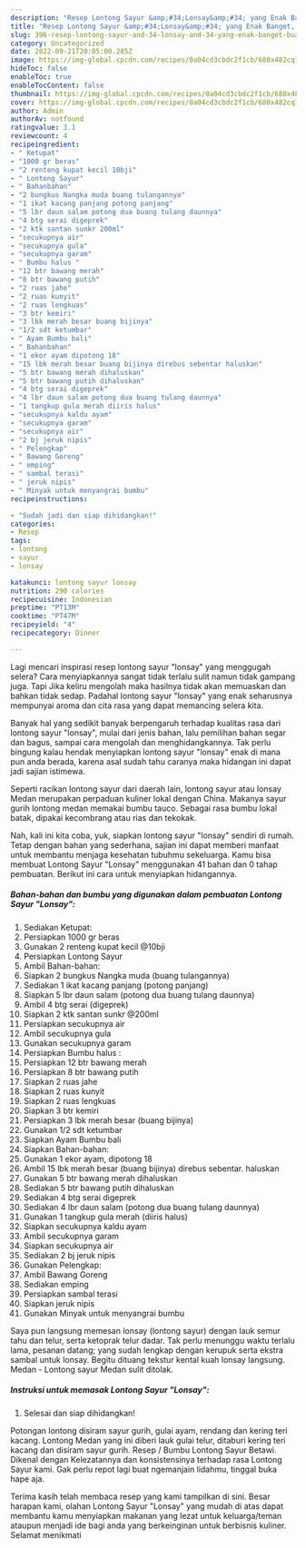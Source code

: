 ```yaml
---
description: "Resep Lontong Sayur &amp;#34;Lonsay&amp;#34; yang Enak Banget, Buat Buka Puasa}"
title: "Resep Lontong Sayur &amp;#34;Lonsay&amp;#34; yang Enak Banget, Buat Buka Puasa}"
slug: 396-resep-lontong-sayur-and-34-lonsay-and-34-yang-enak-banget-buat-buka-puasa
category: Uncategorized
date: 2022-09-21T20:05:00.285Z
image: https://img-global.cpcdn.com/recipes/0a04cd3cbdc2f1cb/680x482cq70/lontong-sayur-lonsay-foto-resep-utama.jpg
hideToc: false
enableToc: true
enableTocContent: false
thumbnail: https://img-global.cpcdn.com/recipes/0a04cd3cbdc2f1cb/680x482cq70/lontong-sayur-lonsay-foto-resep-utama.jpg
cover: https://img-global.cpcdn.com/recipes/0a04cd3cbdc2f1cb/680x482cq70/lontong-sayur-lonsay-foto-resep-utama.jpg
author: Admin
authorAv: notfound
ratingvalue: 3.1
reviewcount: 4
recipeingredient:
- " Ketupat"
- "1000 gr beras"
- "2 renteng kupat kecil 10bji"
- " Lontong Sayur"
- " Bahanbahan"
- "2 bungkus Nangka muda buang tulangannya"
- "1 ikat kacang panjang potong panjang"
- "5 lbr daun salam potong dua buang tulang daunnya"
- "4 btg serai digeprek"
- "2 ktk santan sunkr 200ml"
- "secukupnya air"
- "secukupnya gula"
- "secukupnya garam"
- " Bumbu halus "
- "12 btr bawang merah"
- "8 btr bawang putih"
- "2 ruas jahe"
- "2 ruas kunyit"
- "2 ruas lengkuas"
- "3 btr kemiri"
- "3 lbk merah besar buang bijinya"
- "1/2 sdt ketumbar"
- " Ayam Bumbu bali"
- " Bahanbahan"
- "1 ekor ayam dipotong 18"
- "15 lbk merah besar buang bijinya direbus sebentar haluskan"
- "5 btr bawang merah dihaluskan"
- "5 btr bawang putih dihaluskan"
- "4 btg serai digeprek"
- "4 lbr daun salam potong dua buang tulang daunnya"
- "1 tangkup gula merah diiris halus"
- "secukupnya kaldu ayam"
- "secukupnya garam"
- "secukupnya air"
- "2 bj jeruk nipis"
- " Pelengkap"
- " Bawang Goreng"
- " emping"
- " sambal terasi"
- " jeruk nipis"
- " Minyak untuk menyangrai bumbu"
recipeinstructions:

- "Sudah jadi dan siap dihidangkan!"
categories:
- Resep
tags:
- lontong
- sayur
- lonsay

katakunci: lontong sayur lonsay 
nutrition: 290 calories
recipecuisine: Indonesian
preptime: "PT13M"
cooktime: "PT47M"
recipeyield: "4"
recipecategory: Dinner

---
```



Lagi mencari inspirasi resep lontong sayur &#34;lonsay&#34; yang menggugah selera? Cara menyiapkannya sangat tidak terlalu sulit namun tidak gampang juga. Tapi Jika keliru mengolah maka hasilnya tidak akan memuaskan dan bahkan tidak sedap. Padahal lontong sayur &#34;lonsay&#34; yang enak seharusnya mempunyai aroma dan cita rasa yang dapat memancing selera kita.


Banyak hal yang sedikit banyak berpengaruh terhadap kualitas rasa dari lontong sayur &#34;lonsay&#34;, mulai dari jenis bahan, lalu pemilihan bahan segar dan bagus, sampai cara mengolah dan menghidangkannya. Tak perlu bingung kalau hendak menyiapkan lontong sayur &#34;lonsay&#34; enak di mana pun anda berada, karena asal sudah tahu caranya maka hidangan ini dapat jadi sajian istimewa.

Seperti racikan lontong sayur dari daerah lain, lontong sayur atau lonsay Medan merupakan perpaduan kuliner lokal dengan China. Makanya sayur gurih lontong medan memakai bumbu tauco. Sebagai rasa bumbu lokal batak, dipakai kecombrang atau rias dan tekokak.


Nah, kali ini kita coba, yuk, siapkan lontong sayur &#34;lonsay&#34; sendiri di rumah. Tetap dengan bahan yang sederhana, sajian ini dapat memberi manfaat untuk membantu menjaga kesehatan tubuhmu sekeluarga. Kamu bisa membuat Lontong Sayur &#34;Lonsay&#34; menggunakan 41 bahan dan 0 tahap pembuatan. Berikut ini cara untuk menyiapkan hidangannya.

<!--inarticleads1-->

##### Bahan-bahan dan bumbu yang digunakan dalam pembuatan Lontong Sayur &#34;Lonsay&#34;:

1. Sediakan  Ketupat:
1. Persiapkan 1000 gr beras
1. Gunakan 2 renteng kupat kecil @10bji
1. Persiapkan  Lontong Sayur
1. Ambil  Bahan-bahan:
1. Siapkan 2 bungkus Nangka muda (buang tulangannya)
1. Sediakan 1 ikat kacang panjang (potong panjang)
1. Siapkan 5 lbr daun salam (potong dua buang tulang daunnya)
1. Ambil 4 btg serai (digeprek)
1. Siapkan 2 ktk santan sunk*r* @200ml
1. Persiapkan secukupnya air
1. Ambil secukupnya gula
1. Gunakan secukupnya garam
1. Persiapkan  Bumbu halus :
1. Persiapkan 12 btr bawang merah
1. Persiapkan 8 btr bawang putih
1. Siapkan 2 ruas jahe
1. Siapkan 2 ruas kunyit
1. Siapkan 2 ruas lengkuas
1. Siapkan 3 btr kemiri
1. Persiapkan 3 lbk merah besar (buang bijinya)
1. Gunakan 1/2 sdt ketumbar
1. Siapkan  Ayam Bumbu bali
1. Siapkan  Bahan-bahan:
1. Gunakan 1 ekor ayam, dipotong 18
1. Ambil 15 lbk merah besar (buang bijinya) direbus sebentar. haluskan
1. Gunakan 5 btr bawang merah dihaluskan
1. Sediakan 5 btr bawang putih dihaluskan
1. Sediakan 4 btg serai digeprek
1. Sediakan 4 lbr daun salam (potong dua buang tulang daunnya)
1. Gunakan 1 tangkup gula merah (diiris halus)
1. Siapkan secukupnya kaldu ayam
1. Ambil secukupnya garam
1. Siapkan secukupnya air
1. Sediakan 2 bj jeruk nipis
1. Gunakan  Pelengkap:
1. Ambil  Bawang Goreng
1. Sediakan  emping
1. Persiapkan  sambal terasi
1. Siapkan  jeruk nipis
1. Gunakan  Minyak untuk menyangrai bumbu


Saya pun langsung memesan lonsay (lontong sayur) dengan lauk semur tahu dan telur, serta ketoprak telur dadar. Tak perlu menunggu waktu terlalu lama, pesanan datang; yang sudah lengkap dengan kerupuk serta ekstra sambal untuk lonsay. Begitu dituang tekstur kental kuah lonsay langsung. Medan - Lontong sayur Medan sulit ditolak. 

<!--inarticleads2-->

##### Instruksi untuk memasak Lontong Sayur &#34;Lonsay&#34;:


1. Selesai dan siap dihidangkan!

Potongan lontong disiram sayur gurih, gulai ayam, rendang dan kering teri kacang. Lontong Medan yang ini diberi lauk gulai telur, ditaburi kering teri kacang dan disiram sayur gurih. Resep / Bumbu Lontong Sayur Betawi. Dikenal dengan Kelezatannya dan konsistensinya terhadap rasa Lontong Sayur kami. Gak perlu repot lagi buat ngemanjain lidahmu, tinggal buka hape aja. 

Terima kasih telah membaca resep yang kami tampilkan di sini. Besar harapan kami, olahan Lontong Sayur &#34;Lonsay&#34; yang mudah di atas dapat membantu kamu menyiapkan makanan yang lezat untuk keluarga/teman ataupun menjadi ide bagi anda yang berkeinginan untuk berbisnis kuliner. Selamat menikmati
